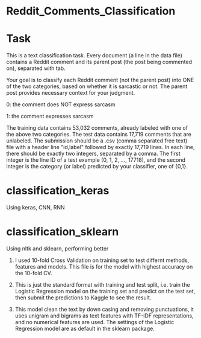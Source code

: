 # Reddit_Comments_Classification

# Task
This is a text classification task. Every document (a line in the data file) contains a Reddit comment and its parent post (the post being commented on), separated with tab.

Your goal is to classify each Reddit comment (not the parent post) into ONE of the two categories, based on whether it is sarcastic or not. The parent post provides necessary context for your judgment.

0: the comment does NOT express sarcasm

1: the comment expresses sarcasm

The training data contains 53,032 comments, already labeled with one of the above two categories. The test data contains 17,719 comments that are unlabeled. The submission should be a .csv (comma separated free text) file with a header line "id,label" followed by exactly 17,719 lines. In each line, there should be exactly two integers, separated by a comma. The first integer is the line ID of a test example (0, 1, 2, ..., 17718), and the second integer is the category (or label) predicted by your classifier, one of {0,1}.

# classification_keras
Using keras, CNN, RNN

# classification_sklearn
Using nltk and sklearn, performing better
1) I used 10-fold Cross Validation on training set to test differnt methods, features and models. This file is for the model with highest accuracy on the 10-fold CV.

2) This is just the standard format with training and test split, i.e. train the Logistic Regression model on the training set and predict on the test set, then submit the predictions to Kaggle to see the result.

3) This model clean the text by down casing and removing punctuations, it uses unigram and bigrams as text features with TF-IDF representations, and no numerical features are used. The settings of the Logistic Regression model are as default in the sklearn package.
